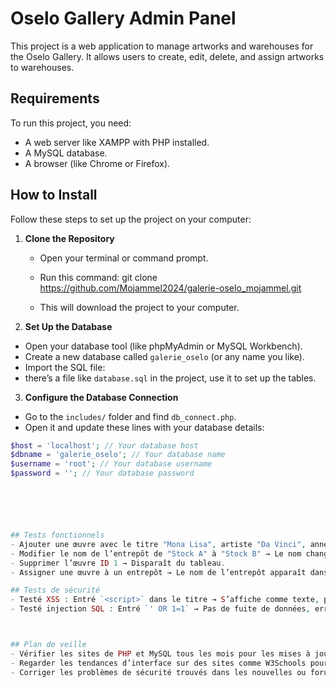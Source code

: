 # Oselo Gallery Admin Panel

This project is a web application to manage artworks and warehouses for the Oselo Gallery. It allows users to create, edit, delete, and assign artworks to warehouses.

## Requirements
To run this project, you need:
- A web server like XAMPP with PHP installed.
- A MySQL database.
- A browser (like Chrome or Firefox).

## How to Install
Follow these steps to set up the project on your computer:

1. **Clone the Repository**
   - Open your terminal or command prompt.
   - Run this command: git clone https://github.com/Mojammel2024/galerie-oselo_mojammel.git

   - This will download the project to your computer.

2. **Set Up the Database**
- Open your database tool (like phpMyAdmin or MySQL Workbench).
- Create a new database called `galerie_oselo` (or any name you like).
- Import the SQL file:
-  there’s a file like `database.sql` in the project, use it to set up the tables.

3. **Configure the Database Connection**
- Go to the `includes/` folder and find `db_connect.php`.
- Open it and update these lines with your database details:
```php
$host = 'localhost'; // Your database host
$dbname = 'galerie_oselo'; // Your database name
$username = 'root'; // Your database username
$password = ''; // Your database password






## Tests fonctionnels
- Ajouter une œuvre avec le titre "Mona Lisa", artiste "Da Vinci", année 1503 → Apparaît dans le tableau.
- Modifier le nom de l’entrepôt de "Stock A" à "Stock B" → Le nom change dans la liste.
- Supprimer l’œuvre ID 1 → Disparaît du tableau.
- Assigner une œuvre à un entrepôt → Le nom de l’entrepôt apparaît dans le tableau des œuvres.

## Tests de sécurité
- Testé XSS : Entré `<script>` dans le titre → S’affiche comme texte, pas de popup.
- Testé injection SQL : Entré `' OR 1=1` → Pas de fuite de données, erreur affichée.



## Plan de veille
- Vérifier les sites de PHP et MySQL tous les mois pour les mises à jour ou correctifs de sécurité.
- Regarder les tendances d’interface sur des sites comme W3Schools pour améliorer l’application.
- Corriger les problèmes de sécurité trouvés dans les nouvelles ou forums.